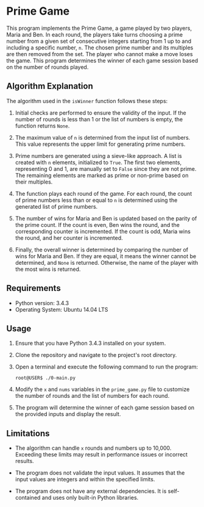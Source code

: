 # Prime Game

This program implements the Prime Game, a game played by two players, Maria and Ben. In each round, the players take turns choosing a prime number from a given set of consecutive integers starting from 1 up to and including a specific number, `n`. The chosen prime number and its multiples are then removed from the set. The player who cannot make a move loses the game. This program determines the winner of each game session based on the number of rounds played.

## Algorithm Explanation

The algorithm used in the `isWinner` function follows these steps:

1. Initial checks are performed to ensure the validity of the input. If the number of rounds is less than 1 or the list of numbers is empty, the function returns `None`.

2. The maximum value of `n` is determined from the input list of numbers. This value represents the upper limit for generating prime numbers.

3. Prime numbers are generated using a sieve-like approach. A list is created with `n` elements, initialized to `True`. The first two elements, representing 0 and 1, are manually set to `False` since they are not prime. The remaining elements are marked as prime or non-prime based on their multiples.

4. The function plays each round of the game. For each round, the count of prime numbers less than or equal to `n` is determined using the generated list of prime numbers.

5. The number of wins for Maria and Ben is updated based on the parity of the prime count. If the count is even, Ben wins the round, and the corresponding counter is incremented. If the count is odd, Maria wins the round, and her counter is incremented.

6. Finally, the overall winner is determined by comparing the number of wins for Maria and Ben. If they are equal, it means the winner cannot be determined, and `None` is returned. Otherwise, the name of the player with the most wins is returned.

## Requirements

- Python version: 3.4.3
- Operating System: Ubuntu 14.04 LTS

## Usage

1. Ensure that you have Python 3.4.3 installed on your system.

2. Clone the repository and navigate to the project's root directory.

3. Open a terminal and execute the following command to run the program:
	```
	root@USER$ ./0-main.py
	```
4. Modify the `x` and `nums` variables in the `prime_game.py` file to customize the number of rounds and the list of numbers for each round.

5. The program will determine the winner of each game session based on the provided inputs and display the result.

## Limitations

- The algorithm can handle `x` rounds and numbers up to 10,000. Exceeding these limits may result in performance issues or incorrect results.

- The program does not validate the input values. It assumes that the input values are integers and within the specified limits.

- The program does not have any external dependencies. It is self-contained and uses only built-in Python libraries.

